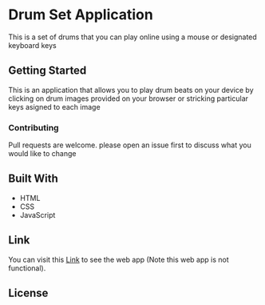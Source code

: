 # Drum Set Application

This is a set of drums that you can play online using a mouse or designated keyboard keys

## Getting Started

This is an application that allows you to play drum beats on your device by clicking on drum images provided on your browser or stricking particular keys asigned to each image

 

### Contributing
Pull requests are welcome. please open an issue first to discuss what you would like to change






## Built With

* HTML
* CSS
* JavaScript


## Link

You can visit this [Link](https://full-stack-developer-academy.github.io/drums/) to see the web app (Note this web app is not functional).



## License





